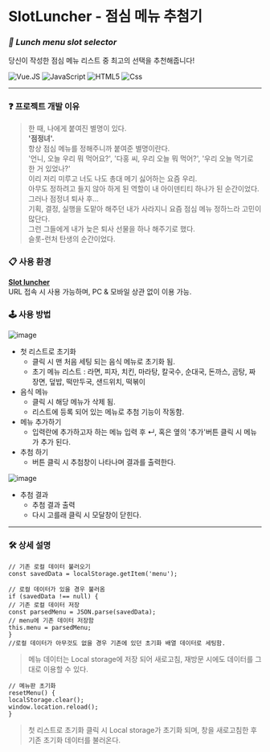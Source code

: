# SlotLuncher - 점심 메뉴 추첨기
### _**🎰 Lunch menu slot selector**_  
당신이 작성한 점심 메뉴 리스트 중 최고의 선택을 추천해줍니다!  

<img alt="Vue.JS" src ="https://img.shields.io/badge/vue.Js-4FC08D.svg?&style=for-the-badge&logo=Vue.js&logoColor=white"/>  <img alt="JavaScript" src ="https://img.shields.io/badge/JavaScriipt-F7DF1E.svg?&style=for-the-badge&logo=JavaScript&logoColor=black"/> <img alt="HTML5" src ="https://img.shields.io/badge/HTML5-E34F26.svg?&style=for-the-badge&logo=HTML5&logoColor=white"/> <img alt="Css" src ="https://img.shields.io/badge/CSS3-1572B6.svg?&style=for-the-badge&logo=CSS3&logoColor=white"/>  

---


### ❓ 프로젝트 개발 이유
> 한 때, 나에게 붙여진 별명이 있다.  
> **'점정녀'.**  
> 항상 점심 메뉴를 정해주니까 붙여준 별명이란다.  
> '언니, 오늘 우리 뭐 먹어요?', '다홍 씨, 우리 오늘 뭐 먹어?', '우리 오늘 먹기로 한 거 있었나?'  
> 이리 저리 미루고 너도 나도 총대 메기 싫어하는 요즘 우리.  
> 아무도 정하려고 들지 않아 하게 된 역할이 내 아이덴티티 하나가 된 순간이었다.  
> 그러나 점정녀 퇴사 후...  
> 기획, 결정, 실행을 도맡아 해주던 내가 사라지니 요즘 점심 메뉴 정하느라 고민이 많단다.  
> 그런 그들에게 내가 늦은 퇴사 선물을 하나 해주기로 했다.  
> 슬롯-런처 탄생의 순간이었다.  


### 📋 사용 환경  
**[Slot luncher](https://dahonglin.github.io/SlotLuncher/)**  
URL 접속 시 사용 가능하며, PC & 모바일 상관 없이 이용 가능.


### 🕹 사용 방법
![image](https://user-images.githubusercontent.com/97204095/167329897-a0c97fb9-2f0b-4980-997c-a373904981fd.png)  
  
  
+ 첫 리스트로 초기화
  - 클릭 시 맨 처음 세팅 되는 음식 메뉴로 초기화 됨.
  - 초기 메뉴 리스트 : 라면, 피자, 치킨, 마라탕, 칼국수, 순대국, 돈까스, 곰탕, 짜장면, 덮밥, 떡만두국, 샌드위치, 떡볶이
+ 음식 메뉴
  - 클릭 시 해당 메뉴가 삭제 됨.
  - 리스트에 등록 되어 있는 메뉴로 추첨 기능이 작동함.
+ 메뉴 추가하기
  - 입력란에 추가하고자 하는 메뉴 입력 후 ↵, 혹은 옆의 '추가'버튼 클릭 시 메뉴가 추가 된다.
+ 추첨 하기
  - 버튼 클릭 시 추첨창이 나타나며 결과를 출력한다.

![image](https://user-images.githubusercontent.com/97204095/167331286-4a877072-bdfa-4401-874b-8c5ad4e2fb89.png)
+ 추첨 결과
  - 추첨 결과 출력
  - 다시 고를래 클릭 시 모달창이 닫힌다.  

---


### 🛠 상세 설명  
<pre><code>// 기존 로컬 데이터 불러오기
const savedData = localStorage.getItem('menu');

// 로컬 데이터가 있을 경우 불러옴
if (savedData !== null) {
// 기존 로컬 데이터 저장
const parsedMenu = JSON.parse(savedData);
// menu에 기존 데이터 저장함
this.menu = parsedMenu;
}
//로컬 데이터가 아무것도 없을 경우 기존에 있던 초기화 배열 데이터로 세팅함.</code></pre>
> 메뉴 데이터는 Local storage에 저장 되어 새로고침, 재방문 시에도 데이터를 그대로 이용할 수 있다.  
<pre><code>// 메뉴판 초기화
resetMenu() {
localStorage.clear();
window.location.reload();
}
</pre></code>
> 첫 리스트로 초기화 클릭 시 Local storage가 초기화 되며, 창을 새로고침한 후 기존 초기화 데이터를 불러온다.

